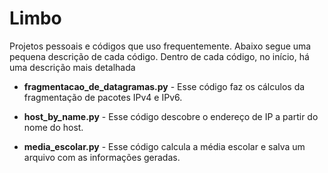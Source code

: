 # Limbo
Projetos pessoais e códigos que uso frequentemente.
Abaixo segue uma pequena descrição de cada código. Dentro de cada código, no início, há uma descrição mais detalhada

- **fragmentacao_de_datagramas.py** - Esse código faz os cálculos da fragmentação de pacotes IPv4 e IPv6.

- **host_by_name.py** - Esse código descobre o endereço de IP a partir do nome do host.

- **media_escolar.py** - Esse código calcula a média escolar e salva um arquivo com as informações geradas.
